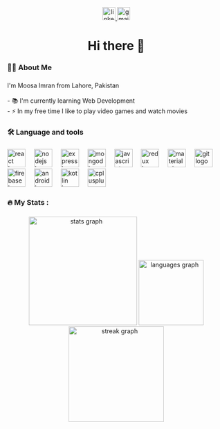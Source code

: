 <div align="center">
  <a href="https://www.linkedin.com/in/moosa-imran/" target="_blank">
    <img src="https://img.shields.io/static/v1?message=LinkedIn&logo=linkedin&label=&color=0077B5&logoColor=white&labelColor=&style=for-the-badge" height="30" alt="linkedin logo"  />
  </a>
  <a href="moosaimran50@gmail.com" target="_blank">
    <img src="https://img.shields.io/static/v1?message=Gmail&logo=gmail&label=&color=D14836&logoColor=white&labelColor=&style=for-the-badge" height="30" alt="gmail logo"  />
  </a>
</div>

###

<h1 align="center">Hi there 👋</h1>

###

<h3 align="left">👩‍💻  About Me</h3>

###

<p align="left">I'm Moosa Imran from Lahore, Pakistan<br><br>- 📚 I'm currently learning Web Development<br>- ⚡ In my free time I like to play video games and watch movies</p>

###

<h3 align="left">🛠 Language and tools</h3>

###

<div align="left">
  <img src="https://cdn.jsdelivr.net/gh/devicons/devicon/icons/react/react-original.svg" height="42" alt="react logo"  />
  <img width="12" />
  <img src="https://cdn.jsdelivr.net/gh/devicons/devicon/icons/nodejs/nodejs-original.svg" height="42" alt="nodejs logo"  />
  <img width="12" />
  <img src="https://cdn.jsdelivr.net/gh/devicons/devicon/icons/express/express-original.svg" height="42" alt="express logo"  />
  <img width="12" />
  <img src="https://cdn.jsdelivr.net/gh/devicons/devicon/icons/mongodb/mongodb-original.svg" height="42" alt="mongodb logo"  />
  <img width="12" />
  <img src="https://cdn.jsdelivr.net/gh/devicons/devicon/icons/javascript/javascript-original.svg" height="42" alt="javascript logo"  />
  <img width="12" />
  <img src="https://cdn.jsdelivr.net/gh/devicons/devicon/icons/redux/redux-original.svg" height="42" alt="redux logo"  />
  <img width="12" />
  <img src="https://cdn.jsdelivr.net/gh/devicons/devicon/icons/materialui/materialui-original.svg" height="42" alt="materialui logo"  />
  <img width="12" />
  <img src="https://cdn.jsdelivr.net/gh/devicons/devicon/icons/git/git-original.svg" height="42" alt="git logo"  />
  <img width="12" />
  <img src="https://cdn.jsdelivr.net/gh/devicons/devicon/icons/firebase/firebase-plain.svg" height="42" alt="firebase logo"  />
  <img width="12" />
  <img src="https://cdn.jsdelivr.net/gh/devicons/devicon/icons/android/android-original.svg" height="42" alt="android logo"  />
  <img width="12" />
  <img src="https://cdn.jsdelivr.net/gh/devicons/devicon/icons/kotlin/kotlin-original.svg" height="42" alt="kotlin logo"  />
  <img width="12" />
  <img src="https://cdn.jsdelivr.net/gh/devicons/devicon/icons/cplusplus/cplusplus-original.svg" height="42" alt="cplusplus logo"  />
</div>

###

<h3 align="left">🔥   My Stats :</h3>

###

<div align="center">
  <img src="https://github-readme-stats.vercel.app/api?username=MoosaImran50&hide_title=false&hide_rank=false&show_icons=true&include_all_commits=true&count_private=true&disable_animations=false&theme=highcontrast&locale=en&hide_border=false&order=1" height="250" alt="stats graph"  />
  <img src="https://github-readme-stats.vercel.app/api/top-langs?username=MoosaImran50&locale=en&hide_title=false&layout=compact&card_width=320&langs_count=5&theme=vision-friendly-dark&hide_border=true&order=2" height="150" alt="languages graph"  />
  <img src="https://streak-stats.demolab.com?user=MoosaImran50&locale=en&mode=daily&theme=highcontrast&hide_border=false&border_radius=5&order=3" height="220" alt="streak graph"  />
</div>

###
